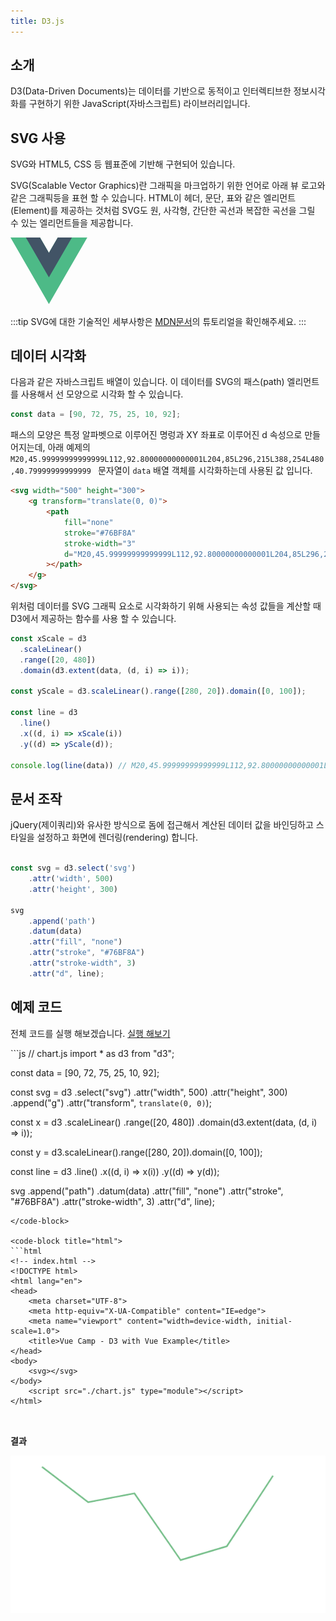 ```yaml
---
title: D3.js
---
```



## 소개
D3(Data-Driven Documents)는 데이터를 기반으로 동적이고 인터렉티브한 정보시각화를 구현하기 위한 JavaScript(자바스크립트) 라이브러리입니다. 


## SVG 사용
SVG와 HTML5, CSS 등 웹표준에 기반해 구현되어 있습니다. 

SVG(Scalable Vector Graphics)란 그래픽을 마크업하기 위한 언어로 아래 뷰 로고와 같은 그래픽등을 표현 할 수 있습니다. HTML이 헤더, 문단, 표와 같은 엘리먼트(Element)를 제공하는 것처럼 SVG도 원, 사각형, 간단한 곡선과 복잡한 곡선을 그릴 수 있는 엘리먼트들을 제공합니다.

<svg width="122.88" height="106.42" viewBox="0 0 122.88 106.42" style="enable-background:new 0 0 122.88 106.42">
    <g>
        <polygon class="st0" fill="#4DBA87" points="75.63,0 61.44,24.58 47.25,0 0,0 61.44,106.42 122.88,0 75.63,0"/>
        <polygon class="st1" fill="#425466" points="75.63,0 61.44,24.58 47.25,0 24.58,0 61.44,63.85 98.3,0 75.63,0"/>
    </g>
</svg>

:::tip
SVG에 대한 기술적인 세부사항은 [MDN문서](https://developer.mozilla.org/ko/docs/Web/SVG/Tutorial)의 튜토리얼을 확인해주세요.
:::

## 데이터 시각화

다음과 같은 자바스크립트 배열이 있습니다. 이 데이터를 SVG의 패스(path) 엘리먼트를 사용해서 선 모양으로 시각화 할 수 있습니다.

```js
const data = [90, 72, 75, 25, 10, 92];
```

패스의 모양은 특정 알파벳으로 이루어진 명렁과 XY 좌표로 이루어진 d 속성으로 만들어지는데, 아래 예제의 `M20,45.99999999999999L112,92.80000000000001L204,85L296,215L388,254L480,40.79999999999999 ` 문자열이 `data` 배열 객체를 시각화하는데 사용된 값 입니다.

```html
<svg width="500" height="300">
    <g transform="translate(0, 0)">
        <path
            fill="none"
            stroke="#76BF8A"
            stroke-width="3"
            d="M20,45.99999999999999L112,92.80000000000001L204,85L296,215L388,254L480,40.79999999999999"
        ></path>
    </g>
</svg>
```

위처럼 데이터를 SVG 그래픽 요소로 시각화하기 위해 사용되는 속성 값들을 계산할 때 D3에서 제공하는 함수를 사용 할 수 있습니다.

```js
const xScale = d3
  .scaleLinear()
  .range([20, 480])
  .domain(d3.extent(data, (d, i) => i));

const yScale = d3.scaleLinear().range([280, 20]).domain([0, 100]);

const line = d3
  .line()
  .x((d, i) => xScale(i))
  .y((d) => yScale(d));

console.log(line(data)) // M20,45.99999999999999L112,92.80000000000001L204,85L296,215L388,254L480,40.79999999999999 

```


## 문서 조작
jQuery(제이쿼리)와 유사한 방식으로 돔에 접근해서 계산된 데이터 값을 바인딩하고 스타일을 설정하고 화면에 렌더링(rendering) 합니다.

```js

const svg = d3.select('svg')
    .attr('width', 500)
    .attr('height', 300)

svg
    .append('path')
    .datum(data)
    .attr("fill", "none")
    .attr("stroke", "#76BF8A")
    .attr("stroke-width", 3)
    .attr("d", line);

```

## 예제 코드
전체 코드를 실행 해보겠습니다. [실행 해보기](https://codesandbox.io/s/vuecamp-d3withvue-example-d3-only-wpybk)

<code-group>

<code-block title="javaScript">
```js
// chart.js
import * as d3 from "d3";

const data = [90, 72, 75, 25, 10, 92];

const svg = d3
  .select("svg")
  .attr("width", 500)
  .attr("height", 300)
  .append("g")
  .attr("transform", `translate(0, 0)`);

const x = d3
  .scaleLinear()
  .range([20, 480])
  .domain(d3.extent(data, (d, i) => i));

const y = d3.scaleLinear().range([280, 20]).domain([0, 100]);

const line = d3
  .line()
  .x((d, i) => x(i))
  .y((d) => y(d));

svg
  .append("path")
  .datum(data)
  .attr("fill", "none")
  .attr("stroke", "#76BF8A")
  .attr("stroke-width", 3)
  .attr("d", line);


```
</code-block>

<code-block title="html">
```html
<!-- index.html -->
<!DOCTYPE html>
<html lang="en">
<head>
    <meta charset="UTF-8">
    <meta http-equiv="X-UA-Compatible" content="IE=edge">
    <meta name="viewport" content="width=device-width, initial-scale=1.0">
    <title>Vue Camp - D3 with Vue Example</title>
</head>
<body>
    <svg></svg>
</body>
    <script src="./chart.js" type="module"></script>
</html>



```
</code-block>

</code-group>

**결과**

![](./images/d3-line-path.png)

 